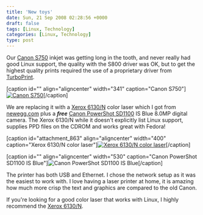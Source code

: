 ```yaml
---
title: 'New toys'
date: Sun, 21 Sep 2008 02:28:56 +0000
draft: false
tags: [Linux, Technology]
categories: [Linux, Technology]
type: post
---
```


Our [Canon S750](http://www.tomshardware.com/reviews/alternatives-hp,521.html) inkjet was getting long in the tooth, and never really had good Linux support, the quality with the S800 driver was OK, but to get the highest quality prints required the use of a proprietary driver from [TurboPrint](http://www.zedonet.com/en_p_turboprint.phtml).

\[caption id="" align="aligncenter" width="341" caption="Canon S750"\][![Canon S750](http://img.tomshardware.com/us/2002/09/26/alternatives_to_hp/intro.jpg "Canon S750")](http://www.tomshardware.com/reviews/alternatives-hp,521.html)\[/caption\]

We are replacing it with a [Xerox 6130/N](http://www.newegg.com/Product/Product.aspx?Item=N82E16828118493) color laser which I got from [newegg.com](http://promotions.newegg.com/Xerox/091508/index.html?cm_sp=HomepageLB-_-Xerox091508-_-http%3a%2f%2fpromotions.newegg.com%2fXerox%2f091508%2f620x130.jpg) plus a _**free**_ [Canon PowerShot SD1100](http://www.newegg.com/Product/Product.aspx?Item=N82E16830120251) IS Blue 8.0MP digital camera. The Xerox 6130/N while it doesn't explicitly list Linux support, supplies PPD files on the CDROM and works great with Fedora!

\[caption id="attachment\_863" align="aligncenter" width="400" caption="Xerox 6130/N color laser"\][![Xerox 6130/N color laser](http://zeusville.files.wordpress.com/2008/09/xerox6130n.jpg "xerox6130n")](http://zeusville.files.wordpress.com/2008/09/xerox6130n.jpg)\[/caption\]

\[caption id="" align="aligncenter" width="530" caption="Canon PowerShot SD1100 IS Blue"\]![Canon PowerShot SD1100 IS Blue](http://www.letsgodigital.org/images/artikelen/6/canon-powershot-sd1100is.jpg "Canon PowerShot SD1100 IS Blue")\[/caption\]

The printer has both USB and Ethernet. I chose the network setup as it was the easiest to work with. I love having a laser printer at home, it is amazing how much more crisp the text and graphics are compared to the old Canon.

If you're looking for a good color laser that works with Linux, I highly recommend the [Xerox 6130/N](http://www.newegg.com/Product/Product.aspx?Item=N82E16828118493).